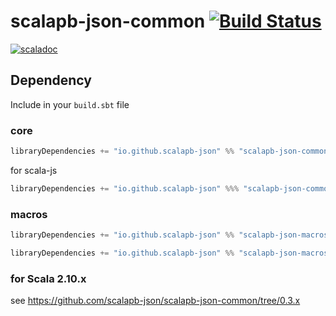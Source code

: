 # scalapb-json-common [![Build Status](https://travis-ci.org/scalapb-json/scalapb-json-common.svg?branch=master)](https://travis-ci.org/scalapb-json/scalapb-json-common)
[![scaladoc](https://javadoc-badge.appspot.com/io.github.scalapb-json/scalapb-json-common_2.12.svg?label=scaladoc)](https://javadoc-badge.appspot.com/io.github.scalapb-json/scalapb-json-common_2.12/scalapb_json/index.html?javadocio=true)

## Dependency

Include in your `build.sbt` file

### core

```scala
libraryDependencies += "io.github.scalapb-json" %% "scalapb-json-common" % "0.6.0-M3"
```

for scala-js

```scala
libraryDependencies += "io.github.scalapb-json" %%% "scalapb-json-common" % "0.6.0-M3"
```

### macros

```scala
libraryDependencies += "io.github.scalapb-json" %% "scalapb-json-macros" % "0.6.0-M3"
```

```scala
libraryDependencies += "io.github.scalapb-json" %% "scalapb-json-macros-java" % "0.6.0-M3"
```

### for Scala 2.10.x

see https://github.com/scalapb-json/scalapb-json-common/tree/0.3.x
